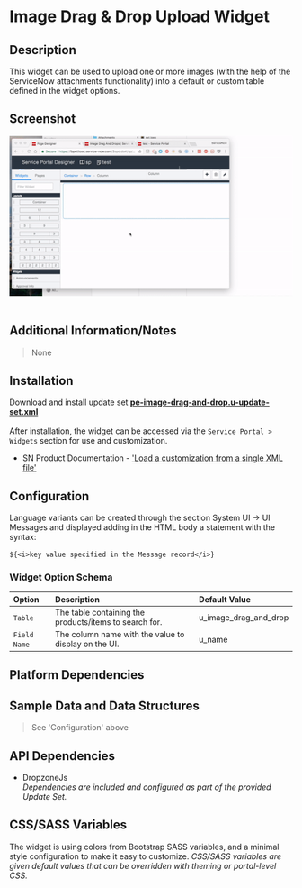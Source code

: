 # Image Drag & Drop Upload Widget

## Description

This widget can be used to upload one or more images (with the help of the ServiceNow attachments functionality) into a default or custom table defined in the widget options.

## Screenshot

![alt text](../images/pe-image-drag-and-drop.gif "Image Drag & Drop - Demo video") <br/><br/>

## Additional Information/Notes

> None

## Installation

Download and install update set **[pe-image-drag-and-drop.u-update-set.xml](https://github.com/platform-experience/serviceportal-widget-library/blob/master/pe-image-drag-and-drop/pe-image-drag-and-drop.u-update-set.xml)** <br/><br/>
After installation, the widget can be accessed via the `Service Portal > Widgets` section for use and customization.<br/>
* SN Product Documentation - ['Load a customization from a single XML file'](https://docs.servicenow.com/bundle/jakarta-application-development/page/build/system-update-sets/task/t_SaveAnUpdateSetAsAnXMLFile.html)

## Configuration

Language variants can be created through the section System UI -> UI Messages and displayed adding in the HTML body a statement with the syntax:

```
${<i>key value specified in the Message record</i>}
```

### Widget Option Schema

| Option | Description | Default Value |
| :--- | :--- | :--- |
| `Table` | The table containing the products/items to search for. | u_image_drag_and_drop |
| `Field Name` | The column name with the value to display on the UI. | u_name |

## Platform Dependencies

## Sample Data and Data Structures

> See 'Configuration' above

## API Dependencies

* DropzoneJs <br/>
<i>Dependencies are included and configured as part of the provided Update Set.</i>

## CSS/SASS Variables

The widget is using colors from Bootstrap SASS variables, and a minimal style configuration to make it easy to customize.
_CSS/SASS variables are given default values that can be overridden with theming or portal-level CSS._
